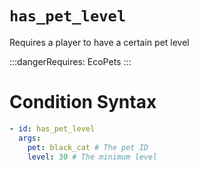 # `has_pet_level`

Requires a player to have a certain pet level

:::dangerRequires:
EcoPets
:::

# Condition Syntax
```yaml
- id: has_pet_level
  args:
    pet: black_cat # The pet ID
    level: 30 # The minimum level
```
